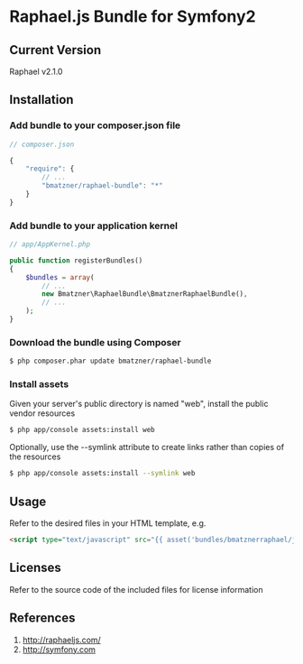 # Raphael.js Bundle for Symfony2

## Current Version

Raphael v2.1.0

## Installation

### Add bundle to your composer.json file

``` js
// composer.json

{
    "require": {
		// ...
        "bmatzner/raphael-bundle": "*"
    }
}
```

### Add bundle to your application kernel

``` php
// app/AppKernel.php

public function registerBundles()
{
    $bundles = array(
        // ...
        new Bmatzner\RaphaelBundle\BmatznerRaphaelBundle(),
        // ...
    );
}
```

### Download the bundle using Composer

``` bash
$ php composer.phar update bmatzner/raphael-bundle
```

### Install assets

Given your server's public directory is named "web", install the public vendor resources

``` bash
$ php app/console assets:install web
```

Optionally, use the --symlink attribute to create links rather than copies of the resources 

``` bash
$ php app/console assets:install --symlink web
```

## Usage

Refer to the desired files in your HTML template, e.g.

``` html
<script type="text/javascript" src="{{ asset('bundles/bmatznerraphael/js/raphael.min.js') }}"></script>
```

## Licenses

Refer to the source code of the included files for license information

## References

1. http://raphaeljs.com/
2. http://symfony.com

